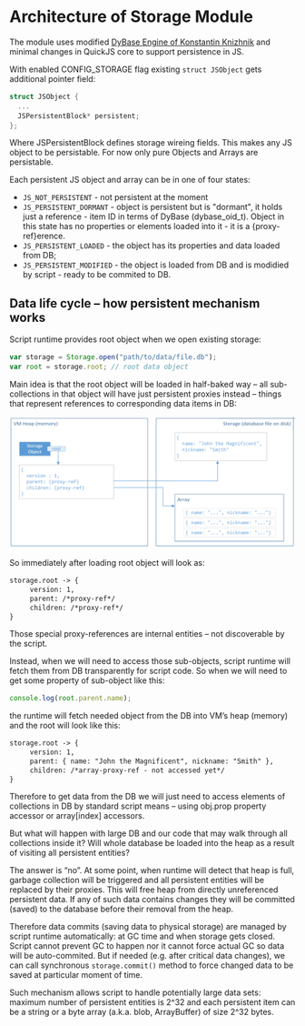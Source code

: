 # Architecture of Storage Module

The module uses modified [DyBase Engine of Konstantin Knizhnik](http://www.garret.ru/dybase.html) and
minimal changes in QuickJS core to support persistence in JS.

With enabled CONFIG_STORAGE flag existing ```struct JSObject``` gets additional pointer field:

```C
struct JSObject {
  ...
  JSPersistentBlock* persistent; 
}; 
```

Where JSPersistentBlock defines storage wireing fields. This makes any JS object to be persistable. For now only pure Objects and Arrays are persistable.


Each persistent JS object and array can be in one of four states:

* ```JS_NOT_PERSISTENT``` - not persistent at the moment
* ```JS_PERSISTENT_DORMANT``` - object is persistent but is "dormant", it holds just a reference - item ID in terms of DyBase (dybase_oid_t). Object in this state has no properties or elements loaded into it - it is a {proxy-ref}erence. 
* ```JS_PERSISTENT_LOADED``` - the object has its properties and data loaded from DB;  
* ```JS_PERSISTENT_MODIFIED``` - the object is loaded from DB and is modidied by script - ready to be commited to DB.

## Data life cycle – how persistent mechanism works

Script runtime provides root object when we open existing storage:

```JavaScript
var storage = Storage.open("path/to/data/file.db"); 
var root = storage.root; // root data object
```

Main idea is that the root object will be loaded in half-baked way – all sub-collections in that object will have just persistent proxies instead – things that represent references to corresponding data items in DB:

![Storage schema](images/storage-schema.png)

So immediately after loading root object will look as:

```
storage.root -> { 
     version: 1, 
     parent: /*proxy-ref*/
     children: /*proxy-ref*/
}
```

Those special proxy-references are internal entities – not discoverable by the script.

Instead, when we will need to access those sub-objects, script runtime will fetch them from DB transparently for script code. So when we will need to get some property of sub-object like this:

```JavaScript
console.log(root.parent.name);
```

the runtime will fetch needed object from the DB into VM’s heap (memory) and the root will look like this:

```
storage.root -> {
     version: 1, 
     parent: { name: "John the Magnificent", nickname: "Smith" },
     children: /*array-proxy-ref - not accessed yet*/
}
```

Therefore to get data from the DB we will just need to access elements of collections in DB by standard script means – using obj.prop property accessor or array[index] accessors.

But what will happen with large DB and our code that may walk through all collections inside it? Will whole database be loaded into the heap as a result of visiting all persistent entities?

The answer is “no”. At some point, when runtime will detect that heap is full, garbage collection will be triggered and all persistent entities will be replaced by their proxies. This will free heap from directly unreferenced persistent data. If any of such data contains changes they will be committed (saved) to the database before their removal from the heap.

Therefore data commits (saving data to physical storage) are managed by script runtime automatically: at GC time and when storage gets closed. Script cannot prevent GC to happen nor it cannot force actual GC so data will be auto-commited. But if needed (e.g. after critical data changes), we can call synchronous ```storage.commit()``` method to force changed data to be saved at particular moment of time.

Such mechanism allows script to handle potentially large data sets: maximum number of persistent entities is 2^32 and each persistent item can be a string or a byte array (a.k.a. blob, ArrayBuffer) of size 2^32 bytes.

